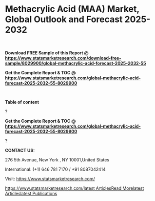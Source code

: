 <h1>Methacrylic Acid (MAA) Market, Global Outlook and Forecast 2025-2032</h1><br/><p><strong>Download FREE Sample of this Report @ <a href="https://www.statsmarketresearch.com/download-free-sample/8029900/global-methacrylic-acid-forecast-2025-2032-55">https://www.statsmarketresearch.com/download-free-sample/8029900/global-methacrylic-acid-forecast-2025-2032-55</a></strong></p>
 
 
 
 <div><b>Get the Complete Report & TOC @ <a href="https://www.statsmarketresearch.com/global-methacrylic-acid-forecast-2025-2032-55-8029900">https://www.statsmarketresearch.com/global-methacrylic-acid-forecast-2025-2032-55-8029900</a></b></div>
 
 
 
 <p><br />
 
 <b>Table of content</b></p>
 
 
 
 <p>? </p>
 
 
 
 <div><b>Get the Complete Report & TOC @ <a href="https://www.statsmarketresearch.com/global-methacrylic-acid-forecast-2025-2032-55-8029900">https://www.statsmarketresearch.com/global-methacrylic-acid-forecast-2025-2032-55-8029900</a></b></div>
 
 
 
 <p>? </p>
 
 
 
 <p><b>CONTACT US:</b><br />
 
 276 5th Avenue, New York , NY 10001,United States<br />
 
 International: (+1) 646 781 7170 / +91 8087042414<br />
 
 Visit: <a href="https://www.statsmarketresearch.com/">https://www.statsmarketresearch.com/</a><br />
 
 <a href="https://gyeongbokgung.com">https://www.statsmarketresearch.com/</a><a href="https://hallyeomaritime.com">latest Articles</a><a href="https://jingwansa.com">Read More</a><a href="https://nguoiviet.jp/">latest Articles</a><a href="https://www.intelmarketresearch.com/">latest Publications</a></p>